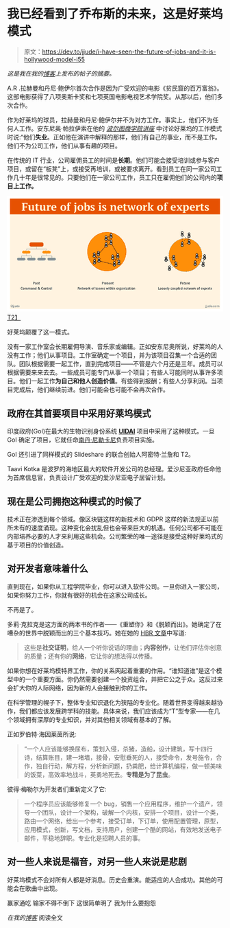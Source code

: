 # 我已经看到了乔布斯的未来，这是好莱坞模式

> 原文：<https://dev.to/jjude/i-have-seen-the-future-of-jobs-and-it-is-hollywood-model-i55>

*这是我在我的[博客](https://jjude.com/future-of-jobs/)上发布的帖子的摘要。*

A.R .拉赫曼和丹尼·鲍伊尔首次合作是因为广受欢迎的电影《贫民窟的百万富翁》。这部电影获得了八项奥斯卡奖和七项英国电影电视艺术学院奖。从那以后，他们多次合作。

作为好莱坞的球员，拉赫曼和丹尼·鲍伊尔并不为对方工作。事实上，他们不为任何人工作。安东尼奥·帕拉伊索在他的 *[波尔图商学院讲座](https://www.youtube.com/watch?v=1HIVBmjtt5g)* 中讨论好莱坞的工作模式时说:“他们**失业**。正如他在演讲中解释的那样，他们有自己的事业，而不是工作。他们不为公司工作，他们从事有趣的项目。

在传统的 IT 行业，公司雇佣员工的时间是**长期**。他们可能会接受培训或参与客户项目，或留在“板凳”上，或接受再培训，或被要求离开。看到员工在同一家公司工作几十年是很常见的。只要他们在一家公司工作，员工只在雇佣他们的公司内的**项目上工作。**

[![Future of Jobs](img/1067168d69d04923bdbad27a16b885e7.png)T2】](https://res.cloudinary.com/practicaldev/image/fetch/s--tNyLfGLZ--/c_limit%2Cf_auto%2Cfl_progressive%2Cq_auto%2Cw_880/https://cdn.jjude.com/future-of-jobs.png)

好莱坞颠覆了这一模式。

没有一家工作室会长期雇佣导演、音乐家或编辑。正如安东尼奥所说，好莱坞的人没有工作；他们从事项目。工作室确定一个项目，并为该项目召集一个合适的团队。团队根据需要一起工作，直到完成项目——不管是六个月还是三年。成员可以根据需要来来去去。一些成员可能专门从事一个项目；有些人可能同时从事许多项目。他们一起工作**为自己和他人创造价值**。有些得到报酬；有些人分享利润。当项目完成后，他们继续前进。他们可能会也可能不会再次合作。

## 政府在其首要项目中采用好莱坞模式

印度政府(GoI)在最大的生物识别身份系统 [**UIDAI**](https://uidai.gov.in/) 项目中采用了这种模式。一旦 GoI 确定了项目，它就任命[南丹·尼勒卡尼](https://en.wikipedia.org/wiki/Nandan_Nilekani)负责项目实施。

GoI 还引进了同样模式的 Slideshare 的联合创始人阿密特·兰詹和 T2。

Taavi Kotka 是波罗的海地区最大的软件开发公司的总经理。爱沙尼亚政府任命他为首席信息官，负责设计广受欢迎的爱沙尼亚电子居留计划。

## 现在是公司拥抱这种模式的时候了

技术正在渗透到每个领域。像区块链这样的新技术和 GDPR 这样的新法规正以前所未有的速度涌现。这种变化会扰乱但也会带来巨大的机遇。任何公司都不可能在内部培养必要的人才来利用这些机会。公司繁荣的唯一途径是接受这种好莱坞式的基于项目的价值创造。

## 对开发者意味着什么

直到现在，如果你从工程学院毕业，你可以进入软件公司。一旦你进入一家公司，如果你努力工作，你就有很好的机会在这家公司成长。

不再是了。

多莉·克拉克是这方面的两本书的作者——《重塑你》和《脱颖而出》。她确定了在嘈杂的世界中脱颖而出的三个基本技巧。她在她的 [HBR 文章](https://hbr.org/2017/01/what-you-need-to-stand-out-in-a-noisy-world)中写道:

> 这些是**社交证明**，给人一个听你说话的理由；**内容创作**，让他们评估你创意的质量；还有你的**网络**，它让你的想法得以传播。

如果你想在好莱坞模特界工作，你的关系网起着重要的作用。“谁知道谁”是这个模型中的一个重要方面。你仍然需要创建一个投资组合，并把它公之于众。这反过来会扩大你的人际网络，因为新的人会接触到你的工作。

在科学管理的幌子下，整体专业知识退化为狭隘的专业化。随着世界变得越来越协作，我们都应该发展跨学科的技能。具体来说，我们应该成为“T”型专家——在几个领域拥有深厚的专业知识，并对其他相关领域有基本的了解。

正如罗伯特·海因莱茵所说:

> “一个人应该能够换尿布，策划入侵，杀猪，造船，设计建筑，写十四行诗，结算账目，建一堵墙，接骨，安慰垂死的人，接受命令，发号施令，合作，独自行动，解方程，分析新问题，扔粪肥，给计算机编程，做一顿美味的饭菜，高效率地战斗，英勇地死去。**专精是为了昆虫**。

彼得·梅勒尔为开发者们重新定义了它:

> 一个程序员应该能够修复一个 bug，销售一个应用程序，维护一个遗产，领导一个团队，设计一个架构，破解一个内核，安排一个项目，设计一个类，路由一个网络，给出一个参考，接受订单，下订单，使用配置管理，原型，应用模式，创新，写文档，支持用户，创建一个酷的网站，有效地发送电子邮件，平稳地辞职。专业化是招聘人员的事。

## 对一些人来说是福音，对另一些人来说是悲剧

好莱坞模式不会对所有人都是好消息。历史会重演。能适应的人会成功。其他的可能会在歌曲中出现。

赢家通吃
输家不得不倒下
这很简单明了
我为什么要抱怨

*在我的[博客](https://jjude.com/future-of-jobs/)* 阅读全文